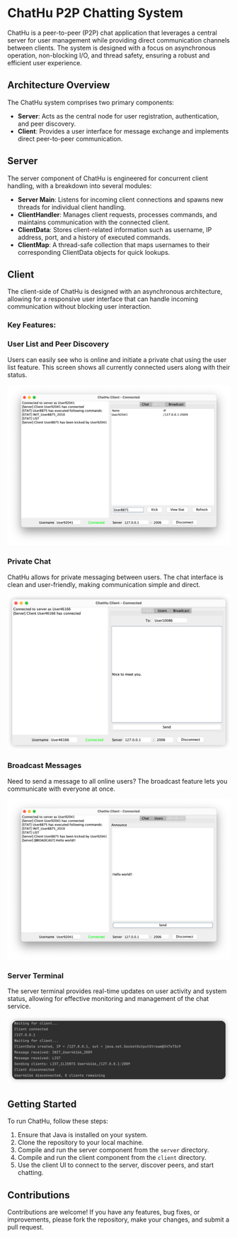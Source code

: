 # ChatHu P2P Chatting System

ChatHu is a peer-to-peer (P2P) chat application that leverages a central server for user management while providing direct communication channels between clients. The system is designed with a focus on asynchronous operation, non-blocking I/O, and thread safety, ensuring a robust and efficient user experience.

## Architecture Overview

The ChatHu system comprises two primary components:

- **Server**: Acts as the central node for user registration, authentication, and peer discovery.
- **Client**: Provides a user interface for message exchange and implements direct peer-to-peer communication.

## Server

The server component of ChatHu is engineered for concurrent client handling, with a breakdown into several modules:

- **Server Main**: Listens for incoming client connections and spawns new threads for individual client handling.
- **ClientHandler**: Manages client requests, processes commands, and maintains communication with the connected client.
- **ClientData**: Stores client-related information such as username, IP address, port, and a history of executed commands.
- **ClientMap**: A thread-safe collection that maps usernames to their corresponding ClientData objects for quick lookups.

## Client

The client-side of ChatHu is designed with an asynchronous architecture, allowing for a responsive user interface that can handle incoming communication without blocking user interaction.

### Key Features:

### User List and Peer Discovery

Users can easily see who is online and initiate a private chat using the user list feature. This screen shows all currently connected users along with their status.

![User List](pics/user_list.png)

### Private Chat

ChatHu allows for private messaging between users. The chat interface is clean and user-friendly, making communication simple and direct.

![Private Chat](pics/chat.png)

### Broadcast Messages

Need to send a message to all online users? The broadcast feature lets you communicate with everyone at once.

![Broadcast Message](pics/broadcast.png)

### Server Terminal

The server terminal provides real-time updates on user activity and system status, allowing for effective monitoring and management of the chat service.

![Server Terminal](pics/server_terminal.png)

## Getting Started

To run ChatHu, follow these steps:

1. Ensure that Java is installed on your system.
2. Clone the repository to your local machine.
3. Compile and run the server component from the `server` directory.
4. Compile and run the client component from the `client` directory.
5. Use the client UI to connect to the server, discover peers, and start chatting.

## Contributions

Contributions are welcome! If you have any features, bug fixes, or improvements, please fork the repository, make your changes, and submit a pull request.
